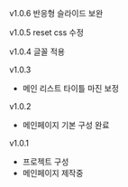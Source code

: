 v1.0.6
반응형 슬라이드 보완

v1.0.5
reset css 수정

v1.0.4
글꼴 적용

v1.0.3
- 메인 리스트 타이틀 마진 보정

v1.0.2
- 메인페이지 기본 구성 완료

v1.0.1
- 프로젝트 구성
- 메인페이지 제작중